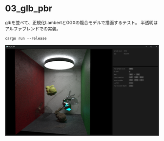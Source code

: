 # 03_glb_pbr

glbを並べて、正規化LambertとGGXの複合モデルで描画するテスト。
半透明はアルファブレンドでの実装。

```
cargo run --release
```

![screenshot](./screenshot.png)
